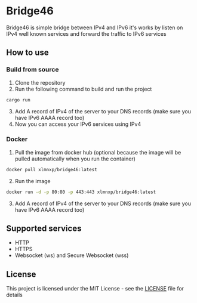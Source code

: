 # Bridge46
Bridge46 is simple bridge between IPv4 and IPv6
it's works by listen on IPv4 well known services and forward the traffic to IPv6 services

## How to use

### Build from source
1. Clone the repository
2. Run the following command to build and run the project
```bash
cargo run
```
3. Add A record of IPv4 of the server to your DNS records (make sure you have IPv6 AAAA record too)
4. Now you can access your IPv6 services using IPv4

### Docker
1. Pull the image from docker hub (optional because the image will be pulled automatically when you run the container)
```bash
docker pull xlmnxp/bridge46:latest
```
2. Run the image
```bash
docker run -d -p 80:80 -p 443:443 xlmnxp/bridge46:latest
```
3. Add A record of IPv4 of the server to your DNS records (make sure you have IPv6 AAAA record too)

## Supported services
- HTTP
- HTTPS
- Websocket (ws) and Secure Websocket (wss)

## License
This project is licensed under the MIT License - see the [LICENSE](LICENSE.md) file for details
